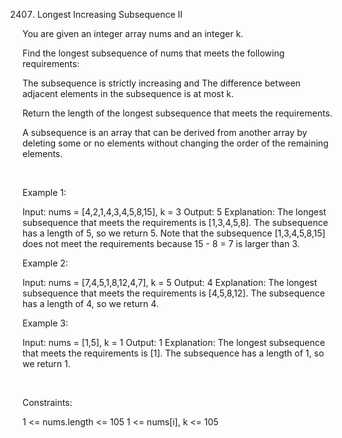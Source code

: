 2407. Longest Increasing Subsequence II

You are given an integer array nums and an integer k.

Find the longest subsequence of nums that meets the following requirements:

The subsequence is strictly increasing and
The difference between adjacent elements in the subsequence is at most k.

Return the length of the longest subsequence that meets the requirements.

A subsequence is an array that can be derived from another array by deleting some or no elements without changing the order of the remaining elements.

 

Example 1:

Input: nums = [4,2,1,4,3,4,5,8,15], k = 3
Output: 5
Explanation:
The longest subsequence that meets the requirements is [1,3,4,5,8].
The subsequence has a length of 5, so we return 5.
Note that the subsequence [1,3,4,5,8,15] does not meet the requirements because 15 - 8 = 7 is larger than 3.


Example 2:

Input: nums = [7,4,5,1,8,12,4,7], k = 5
Output: 4
Explanation:
The longest subsequence that meets the requirements is [4,5,8,12].
The subsequence has a length of 4, so we return 4.


Example 3:

Input: nums = [1,5], k = 1
Output: 1
Explanation:
The longest subsequence that meets the requirements is [1].
The subsequence has a length of 1, so we return 1.


 

Constraints:

1 <= nums.length <= 105
1 <= nums[i], k <= 105